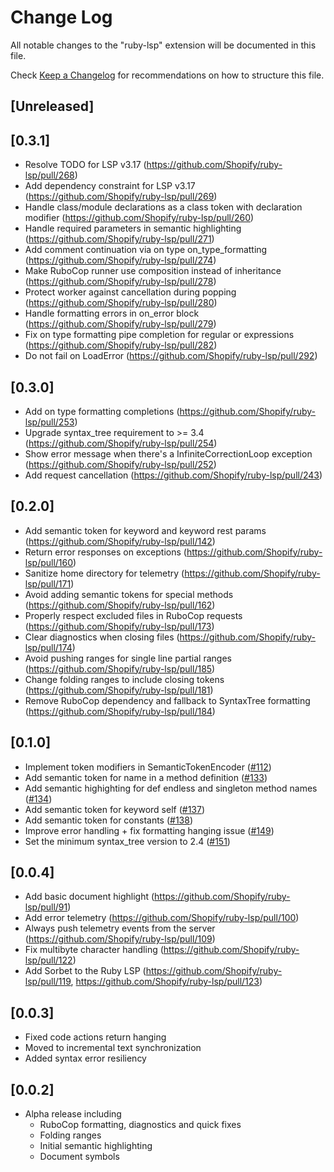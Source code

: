 # Change Log

All notable changes to the "ruby-lsp" extension will be documented in this file.

Check [Keep a Changelog](http://keepachangelog.com/) for recommendations on how to structure this file.

## [Unreleased]

## [0.3.1]

- Resolve TODO for LSP v3.17 (https://github.com/Shopify/ruby-lsp/pull/268)
- Add dependency constraint for LSP v3.17 (https://github.com/Shopify/ruby-lsp/pull/269)
- Handle class/module declarations as a class token with declaration modifier (https://github.com/Shopify/ruby-lsp/pull/260)
- Handle required parameters in semantic highlighting (https://github.com/Shopify/ruby-lsp/pull/271)
- Add comment continuation via on type on_type_formatting (https://github.com/Shopify/ruby-lsp/pull/274)
- Make RuboCop runner use composition instead of inheritance (https://github.com/Shopify/ruby-lsp/pull/278)
- Protect worker against cancellation during popping (https://github.com/Shopify/ruby-lsp/pull/280)
- Handle formatting errors in on_error block (https://github.com/Shopify/ruby-lsp/pull/279)
- Fix on type formatting pipe completion for regular or expressions (https://github.com/Shopify/ruby-lsp/pull/282)
- Do not fail on LoadError (https://github.com/Shopify/ruby-lsp/pull/292)

## [0.3.0]
- Add on type formatting completions (https://github.com/Shopify/ruby-lsp/pull/253)
- Upgrade syntax_tree requirement to >= 3.4 (https://github.com/Shopify/ruby-lsp/pull/254)
- Show error message when there's a InfiniteCorrectionLoop exception (https://github.com/Shopify/ruby-lsp/pull/252)
- Add request cancellation (https://github.com/Shopify/ruby-lsp/pull/243)

## [0.2.0]

- Add semantic token for keyword and keyword rest params (https://github.com/Shopify/ruby-lsp/pull/142)
- Return error responses on exceptions (https://github.com/Shopify/ruby-lsp/pull/160)
- Sanitize home directory for telemetry (https://github.com/Shopify/ruby-lsp/pull/171)
- Avoid adding semantic tokens for special methods (https://github.com/Shopify/ruby-lsp/pull/162)
- Properly respect excluded files in RuboCop requests (https://github.com/Shopify/ruby-lsp/pull/173)
- Clear diagnostics when closing files (https://github.com/Shopify/ruby-lsp/pull/174)
- Avoid pushing ranges for single line partial ranges (https://github.com/Shopify/ruby-lsp/pull/185)
- Change folding ranges to include closing tokens (https://github.com/Shopify/ruby-lsp/pull/181)
- Remove RuboCop dependency and fallback to SyntaxTree formatting (https://github.com/Shopify/ruby-lsp/pull/184)

## [0.1.0]

- Implement token modifiers in SemanticTokenEncoder ([#112](https://github.com/Shopify/ruby-lsp/pull/112))
- Add semantic token for name in a method definition ([#133](https://github.com/Shopify/ruby-lsp/pull/133))
- Add semantic highighting for def endless and singleton method names ([#134](https://github.com/Shopify/ruby-lsp/pull/134))
- Add semantic token for keyword self ([#137](https://github.com/Shopify/ruby-lsp/pull/137))
- Add semantic token for constants ([#138](https://github.com/Shopify/ruby-lsp/pull/138))
- Improve error handling + fix formatting hanging issue ([#149](https://github.com/Shopify/ruby-lsp/pull/149))
- Set the minimum syntax_tree version to 2.4 ([#151](https://github.com/Shopify/ruby-lsp/pull/151))

## [0.0.4]

- Add basic document highlight (https://github.com/Shopify/ruby-lsp/pull/91)
- Add error telemetry (https://github.com/Shopify/ruby-lsp/pull/100)
- Always push telemetry events from the server (https://github.com/Shopify/ruby-lsp/pull/109)
- Fix multibyte character handling (https://github.com/Shopify/ruby-lsp/pull/122)
- Add Sorbet to the Ruby LSP (https://github.com/Shopify/ruby-lsp/pull/119, https://github.com/Shopify/ruby-lsp/pull/123)

## [0.0.3]

- Fixed code actions return hanging
- Moved to incremental text synchronization
- Added syntax error resiliency

## [0.0.2]

- Alpha release including
    - RuboCop formatting, diagnostics and quick fixes
    - Folding ranges
    - Initial semantic highlighting
    - Document symbols
